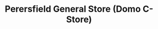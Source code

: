 ---
title: "Perersfield General Store (Domo C-Store)"
url: /petersfield/perersfield-general-store-domo-c-store/
shop: general
---